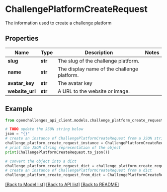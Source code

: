 # ChallengePlatformCreateRequest

The information used to create a challenge platform

## Properties

| Name            | Type    | Description                                 | Notes |
| --------------- | ------- | ------------------------------------------- | ----- |
| **slug**        | **str** | The slug of the challenge platform.         |
| **name**        | **str** | The display name of the challenge platform. |
| **avatar_key**  | **str** | The avatar key                              |
| **website_url** | **str** | A URL to the website or image.              |

## Example

```python
from openchallenges_api_client.models.challenge_platform_create_request import ChallengePlatformCreateRequest

# TODO update the JSON string below
json = "{}"
# create an instance of ChallengePlatformCreateRequest from a JSON string
challenge_platform_create_request_instance = ChallengePlatformCreateRequest.from_json(json)
# print the JSON string representation of the object
print(ChallengePlatformCreateRequest.to_json())

# convert the object into a dict
challenge_platform_create_request_dict = challenge_platform_create_request_instance.to_dict()
# create an instance of ChallengePlatformCreateRequest from a dict
challenge_platform_create_request_from_dict = ChallengePlatformCreateRequest.from_dict(challenge_platform_create_request_dict)
```

[[Back to Model list]](../README.md#documentation-for-models) [[Back to API list]](../README.md#documentation-for-api-endpoints) [[Back to README]](../README.md)
